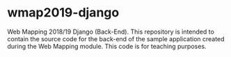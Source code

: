# wmap2019-django
Web Mapping 2018/19 Django (Back-End). This repository is intended to contain the source code for the back-end of the sample application created during the Web Mapping module. This code is for teaching purposes. 
